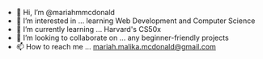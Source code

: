 - 👋 Hi, I’m @mariahmmcdonald
- 👀 I’m interested in ... learning Web Development and Computer Science
- 🌱 I’m currently learning ... Harvard's CS50x
- 💞️ I’m looking to collaborate on ... any beginner-friendly projects 
- 📫 How to reach me ... mariah.malika.mcdonald@gmail.com 
<!---
mariahmmcdonald/mariahmmcdonald is a ✨ special ✨ repository because its `README.md` (this file) appears on your GitHub profile.
You can click the Preview link to take a look at your changes.
--->
